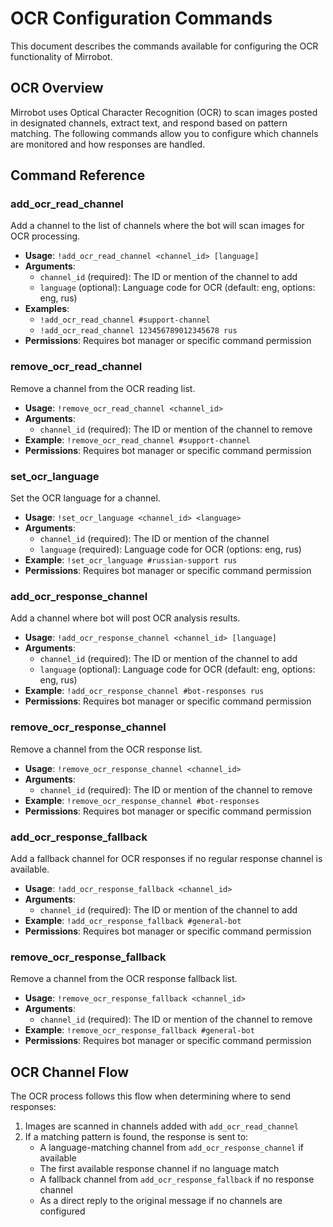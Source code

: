 # OCR Configuration Commands

This document describes the commands available for configuring the OCR functionality of Mirrobot.

## OCR Overview

Mirrobot uses Optical Character Recognition (OCR) to scan images posted in designated channels, extract text, and respond based on pattern matching. The following commands allow you to configure which channels are monitored and how responses are handled.

## Command Reference

### add_ocr_read_channel
Add a channel to the list of channels where the bot will scan images for OCR processing.

- **Usage**: `!add_ocr_read_channel <channel_id> [language]`
- **Arguments**: 
  - `channel_id` (required): The ID or mention of the channel to add
  - `language` (optional): Language code for OCR (default: eng, options: eng, rus)
- **Examples**: 
  - `!add_ocr_read_channel #support-channel`
  - `!add_ocr_read_channel 123456789012345678 rus`
- **Permissions**: Requires bot manager or specific command permission

### remove_ocr_read_channel
Remove a channel from the OCR reading list.

- **Usage**: `!remove_ocr_read_channel <channel_id>`
- **Arguments**: 
  - `channel_id` (required): The ID or mention of the channel to remove
- **Example**: `!remove_ocr_read_channel #support-channel`
- **Permissions**: Requires bot manager or specific command permission

### set_ocr_language
Set the OCR language for a channel.

- **Usage**: `!set_ocr_language <channel_id> <language>`
- **Arguments**: 
  - `channel_id` (required): The ID or mention of the channel
  - `language` (required): Language code for OCR (options: eng, rus)
- **Example**: `!set_ocr_language #russian-support rus`
- **Permissions**: Requires bot manager or specific command permission

### add_ocr_response_channel
Add a channel where bot will post OCR analysis results.

- **Usage**: `!add_ocr_response_channel <channel_id> [language]`
- **Arguments**: 
  - `channel_id` (required): The ID or mention of the channel to add
  - `language` (optional): Language code for OCR (default: eng, options: eng, rus)
- **Example**: `!add_ocr_response_channel #bot-responses rus`
- **Permissions**: Requires bot manager or specific command permission

### remove_ocr_response_channel
Remove a channel from the OCR response list.

- **Usage**: `!remove_ocr_response_channel <channel_id>`
- **Arguments**: 
  - `channel_id` (required): The ID or mention of the channel to remove
- **Example**: `!remove_ocr_response_channel #bot-responses`
- **Permissions**: Requires bot manager or specific command permission

### add_ocr_response_fallback
Add a fallback channel for OCR responses if no regular response channel is available.

- **Usage**: `!add_ocr_response_fallback <channel_id>`
- **Arguments**: 
  - `channel_id` (required): The ID or mention of the channel to add
- **Example**: `!add_ocr_response_fallback #general-bot`
- **Permissions**: Requires bot manager or specific command permission

### remove_ocr_response_fallback
Remove a channel from the OCR response fallback list.

- **Usage**: `!remove_ocr_response_fallback <channel_id>`
- **Arguments**: 
  - `channel_id` (required): The ID or mention of the channel to remove
- **Example**: `!remove_ocr_response_fallback #general-bot`
- **Permissions**: Requires bot manager or specific command permission

## OCR Channel Flow

The OCR process follows this flow when determining where to send responses:

1. Images are scanned in channels added with `add_ocr_read_channel`
2. If a matching pattern is found, the response is sent to:
   - A language-matching channel from `add_ocr_response_channel` if available
   - The first available response channel if no language match
   - A fallback channel from `add_ocr_response_fallback` if no response channel
   - As a direct reply to the original message if no channels are configured
